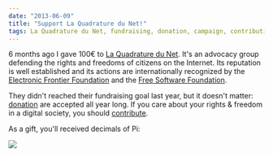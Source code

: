 ```yaml
---
date: "2013-06-09"
title: "Support La Quadrature du Net!"
tags: La Quadrature du Net, fundraising, donation, campaign, contribution, rights, freedom, Internet, advocacy, Free Software Foundation, Electronic Frontier Foundation
---
```


6 months ago I gave 100€ to [La Quadrature du Net](https://www.laquadrature.net). It's an advocacy group defending the rights and freedoms of citizens on the Internet. Its reputation is well established and its actions are internationally recognized by the [Electronic Frontier Foundation](https://www.eff.org/) and the [Free Software Foundation](https://www.fsf.org/).

They didn't reached their fundraising goal last year, but it doesn't matter: [donation](https://support.laquadrature.net/) are accepted all year long. If you care about your rights & freedom in a digital society, you should [contribute](https://support.laquadrature.net/).

As a gift, you'll received decimals of Pi:

![](/uploads/2013/quadradure-du-net-pi-decimals.jpg)

